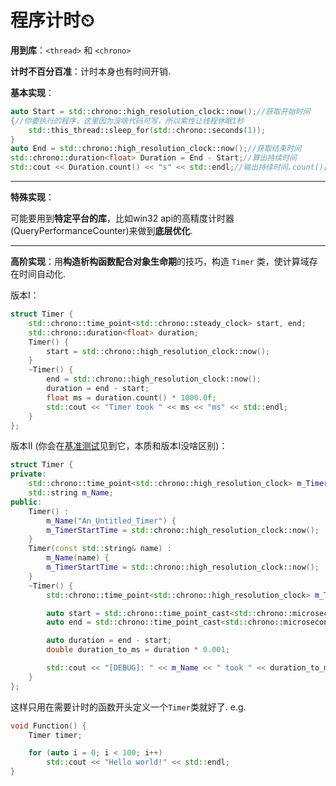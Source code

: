 # 程序计时⏲

**用到库**：`<thread>` 和 `<chrono>`

**计时不百分百准**：计时本身也有时间开销.

**基本实现**：

```cpp
auto Start = std::chrono::high_resolution_clock::now();//获取开始时间
{//你要执行的程序，这里因为没啥代码可写，所以索性让线程休眠1秒
    std::this_thread::sleep_for(std::chrono::seconds(1));
}
auto End = std::chrono::high_resolution_clock::now();//获取结束时间
std::chrono::duration<float> Duration = End - Start;//算出持续时间
std::cout << Duration.count() << "s" << std::endl;//输出持续时间.count()[以秒为单位]
```

---

**特殊实现**：

可能要用到**特定平台的库**，比如win32 api的高精度计时器 (QueryPerformanceCounter)来做到**底层优化**.

---

**高阶实现**：用**构造析构函数配合对象生命期**的技巧，构造 `Timer` 类，使计算域存在时间自动化.

版本I：

```cpp
struct Timer {
	std::chrono::time_point<std::chrono::steady_clock> start, end;
	std::chrono::duration<float> duration;
	Timer() {
		start = std::chrono::high_resolution_clock::now();
	}
	~Timer() {
		end = std::chrono::high_resolution_clock::now();
		duration = end - start;
		float ms = duration.count() * 1000.0f;
		std::cout << "Timer took " << ms << "ms" << std::endl;
	}
};
```

版本II (你会在[基准测试](基准测试.md)见到它，本质和版本I没啥区别)：

```cpp
struct Timer {
private:
	std::chrono::time_point<std::chrono::high_resolution_clock> m_TimerStartTime;
	std::string m_Name;
public:
	Timer() :
		m_Name("An_Untitled_Timer") {
		m_TimerStartTime = std::chrono::high_resolution_clock::now();
	}
	Timer(const std::string& name) :
		m_Name(name) {
		m_TimerStartTime = std::chrono::high_resolution_clock::now();
	}
	~Timer() {
		std::chrono::time_point<std::chrono::high_resolution_clock> m_TimerEndTime = std::chrono::high_resolution_clock::now();

		auto start = std::chrono::time_point_cast<std::chrono::microseconds>(m_TimerStartTime).time_since_epoch().count();
		auto end = std::chrono::time_point_cast<std::chrono::microseconds>(m_TimerEndTime).time_since_epoch().count();

		auto duration = end - start;
		double duration_to_ms = duration * 0.001;

		std::cout << "[DEBUG]: " << m_Name << " took " << duration_to_ms << "ms" << std::endl;
	}
};
```

这样只用在需要计时的函数开头定义一个`Timer`类就好了.    e.g.

```cpp
void Function() {
	Timer timer;

	for (auto i = 0; i < 100; i++)
		std::cout << "Hello world!" << std::endl;
}
```
